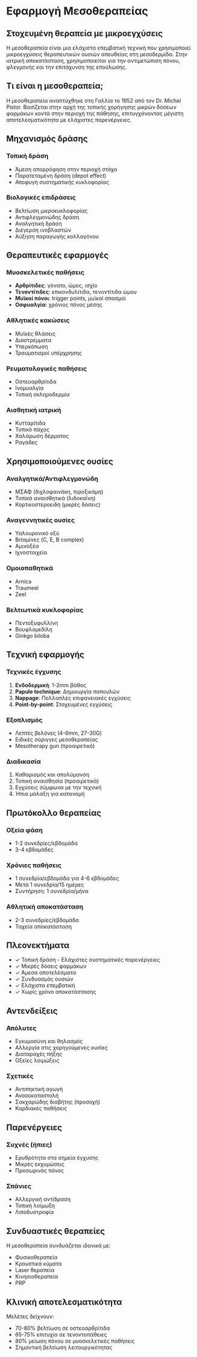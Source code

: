 # Εφαρμογή Μεσοθεραπείας

## Στοχευμένη θεραπεία με μικροεγχύσεις

Η μεσοθεραπεία είναι μια ελάχιστα επεμβατική τεχνική που χρησιμοποιεί μικροεγχύσεις θεραπευτικών ουσιών απευθείας στη μεσοδερμίδα. Στην ιατρική αποκατάσταση, χρησιμοποιείται για την αντιμετώπιση πόνου, φλεγμονής και την επιτάχυνση της επούλωσης.

## Τι είναι η μεσοθεραπεία;

Η μεσοθεραπεία αναπτύχθηκε στη Γαλλία το 1952 από τον Dr. Michel Pistor. Βασίζεται στην αρχή της τοπικής χορήγησης μικρών δόσεων φαρμάκων κοντά στην περιοχή της πάθησης, επιτυγχάνοντας μέγιστη αποτελεσματικότητα με ελάχιστες παρενέργειες.

## Μηχανισμός δράσης

### Τοπική δράση
- Άμεση απορρόφηση στην περιοχή στόχο
- Παρατεταμένη δράση (depot effect)
- Αποφυγή συστηματικής κυκλοφορίας

### Βιολογικές επιδράσεις
- Βελτίωση μικροκυκλοφορίας
- Αντιφλεγμονώδης δράση
- Αναλγητική δράση
- Διέγερση ινοβλαστών
- Αύξηση παραγωγής κολλαγόνου

## Θεραπευτικές εφαρμογές

### Μυοσκελετικές παθήσεις
- **Αρθρίτιδες**: γόνατο, ώμος, ισχίο
- **Τενοντίτιδες**: επικονδυλίτιδα, τενοντίτιδα ώμου
- **Μυϊκοί πόνοι**: trigger points, μυϊκοί σπασμοί
- **Οσφυαλγία**: χρόνιος πόνος μέσης

### Αθλητικές κακώσεις
- Μυϊκές θλάσεις
- Διαστρέμματα
- Υπερκόπωση
- Τραυματισμοί υπέρχρησης

### Ρευματολογικές παθήσεις
- Οστεοαρθρίτιδα
- Ινομυαλγία
- Τοπική σκληροδερμία

### Αισθητική ιατρική
- Κυτταρίτιδα
- Τοπικό πάχος
- Χαλάρωση δέρματος
- Ραγάδες

## Χρησιμοποιούμενες ουσίες

### Αναλγητικά/Αντιφλεγμονώδη
- ΜΣΑΦ (διχλοφαινάκη, πιροξικάμη)
- Τοπικά αναισθητικά (λιδοκαΐνη)
- Κορτικοστεροειδή (μικρές δόσεις)

### Αναγεννητικές ουσίες
- Υαλουρονικό οξύ
- Βιταμίνες (C, E, B complex)
- Αμινοξέα
- Ιχνοστοιχεία

### Ομοιοπαθητικά
- Arnica
- Traumeel
- Zeel

### Βελτιωτικά κυκλοφορίας
- Πεντοξυφυλλίνη
- Βουφλομεδίλη
- Ginkgo biloba

## Τεχνική εφαρμογής

### Τεχνικές έγχυσης
1. **Ενδοδερμική**: 1-2mm βάθος
2. **Papule technique**: Δημιουργία παπουλών
3. **Nappage**: Πολλαπλές επιφανειακές εγχύσεις
4. **Point-by-point**: Στοχευμένες εγχύσεις

### Εξοπλισμός
- Λεπτές βελόνες (4-6mm, 27-30G)
- Ειδικές σύριγγες μεσοθεραπείας
- Mesotherapy gun (προαιρετικό)

### Διαδικασία
1. Καθαρισμός και απολύμανση
2. Τοπική αναισθησία (προαιρετικά)
3. Εγχύσεις σύμφωνα με την τεχνική
4. Ήπια μάλαξη για κατανομή

## Πρωτόκολλο θεραπείας

### Οξεία φάση
- 1-2 συνεδρίες/εβδομάδα
- 3-4 εβδομάδες

### Χρόνιες παθήσεις
- 1 συνεδρία/εβδομάδα για 4-6 εβδομάδες
- Μετά 1 συνεδρία/15 ημέρες
- Συντήρηση: 1 συνεδρία/μήνα

### Αθλητική αποκατάσταση
- 2-3 συνεδρίες/εβδομάδα
- Ταχεία αποκατάσταση

## Πλεονεκτήματα

- ✓ Τοπική δράση - Ελάχιστες συστηματικές παρενέργειες
- ✓ Μικρές δόσεις φαρμάκων
- ✓ Άμεσα αποτελέσματα
- ✓ Συνδυασμός ουσιών
- ✓ Ελάχιστα επεμβατική
- ✓ Χωρίς χρόνο αποκατάστασης

## Αντενδείξεις

### Απόλυτες
- Εγκυμοσύνη και θηλασμός
- Αλλεργία στις χορηγούμενες ουσίες
- Διαταραχές πήξης
- Οξείες λοιμώξεις

### Σχετικές
- Αντιπηκτική αγωγή
- Ανοσοκαταστολή
- Σακχαρώδης διαβήτης (προσοχή)
- Καρδιακές παθήσεις

## Παρενέργειες

### Συχνές (ήπιες)
- Ερυθρότητα στα σημεία έγχυσης
- Μικρές εκχυμώσεις
- Προσωρινός πόνος

### Σπάνιες
- Αλλεργική αντίδραση
- Τοπική λοίμωξη
- Λιποδυστροφία

## Συνδυαστικές θεραπείες

Η μεσοθεραπεία συνδυάζεται ιδανικά με:
- Φυσικοθεραπεία
- Κρουστικά κύματα
- Laser θεραπεία
- Κινησιοθεραπεία
- PRP

## Κλινική αποτελεσματικότητα

Μελέτες δείχνουν:
- 70-80% βελτίωση σε οστεοαρθρίτιδα
- 65-75% επιτυχία σε τενοντοπάθειες
- 80% μείωση πόνου σε μυοσκελετικές παθήσεις
- Σημαντική βελτίωση λειτουργικότητας